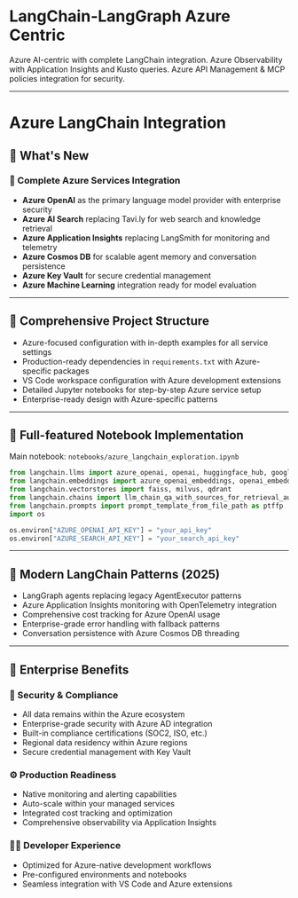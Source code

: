 # LangChain-LangGraph Azure Centric
Azure AI-centric with complete LangChain integration.
Azure Observability with Application Insights and Kusto queries. 
Azure API Management & MCP policies integration for security.

---

# Azure LangChain Integration

## 🚀 What's New

### 🔗 Complete Azure Services Integration
- **Azure OpenAI** as the primary language model provider with enterprise security
- **Azure AI Search** replacing Tavi.ly for web search and knowledge retrieval
- **Azure Application Insights** replacing LangSmith for monitoring and telemetry
- **Azure Cosmos DB** for scalable agent memory and conversation persistence
- **Azure Key Vault** for secure credential management
- **Azure Machine Learning** integration ready for model evaluation

---

## 🧱 Comprehensive Project Structure
- Azure-focused configuration with in-depth examples for all service settings
- Production-ready dependencies in `requirements.txt` with Azure-specific packages
- VS Code workspace configuration with Azure development extensions
- Detailed Jupyter notebooks for step-by-step Azure service setup
- Enterprise-ready design with Azure-specific patterns

---

## 📓 Full-featured Notebook Implementation

Main notebook: `notebooks/azure_langchain_exploration.ipynb`

```python
from langchain.llms import azure_openai, openai, huggingface_hub, google_palm, ai21, cohere, forefront_ai, goose_ai, writer
from langchain.embeddings import azure_openai_embeddings, openai_embeddings
from langchain.vectorstores import faiss, milvus, qdrant
from langchain.chains import llm_chain_qa_with_sources_for_retrieval_augmentation as qa_wsr_aug
from langchain.prompts import prompt_template_from_file_path as ptffp 
import os 

os.environ["AZURE_OPENAI_API_KEY"] = "your_api_key"
os.environ["AZURE_SEARCH_API_KEY"] = "your_search_api_key"
```

---

## 🧠 Modern LangChain Patterns (2025)
- LangGraph agents replacing legacy AgentExecutor patterns
- Azure Application Insights monitoring with OpenTelemetry integration
- Comprehensive cost tracking for Azure OpenAI usage
- Enterprise-grade error handling with fallback patterns
- Conversation persistence with Azure Cosmos DB threading

---

## 🏢 Enterprise Benefits

### 🔐 Security & Compliance
- All data remains within the Azure ecosystem
- Enterprise-grade security with Azure AD integration
- Built-in compliance certifications (SOC2, ISO, etc.)
- Regional data residency within Azure regions
- Secure credential management with Key Vault

### ⚙️ Production Readiness
- Native monitoring and alerting capabilities
- Auto-scale within your managed services
- Integrated cost tracking and optimization
- Comprehensive observability via Application Insights

### 👨‍💻 Developer Experience
- Optimized for Azure-native development workflows
- Pre-configured environments and notebooks
- Seamless integration with VS Code and Azure extensions

